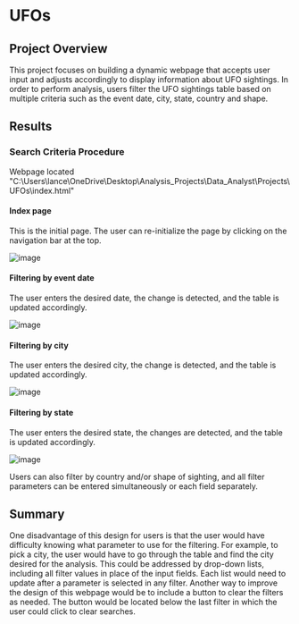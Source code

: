 # UFOs

## Project Overview
This project focuses on building a dynamic webpage that accepts user input and adjusts accordingly to display information about UFO sightings. In order to perform analysis, users filter the UFO sightings table based on multiple criteria such as the event date, city, state, country and shape. 

## Results

### Search Criteria Procedure

Webpage located "C:\Users\lance\OneDrive\Desktop\Analysis_Projects\Data_Analyst\Projects\UFOs\index.html"

#### Index page
This is the initial page. The user can re-initialize the page by clicking on the navigation bar at the top.

![image](https://user-images.githubusercontent.com/111802162/203190666-11116e38-afc7-4fb5-8fc3-2056acfc171b.png)

#### Filtering by event date
The user enters the desired date, the change is detected, and the table is updated accordingly.

![image](https://user-images.githubusercontent.com/111802162/203191086-5d83ffb2-7aed-4400-a589-578d01907324.png)

#### Filtering by city
The user enters the desired city, the change is detected, and the table is updated accordingly.

![image](https://user-images.githubusercontent.com/111802162/203191479-ae056256-ade1-4081-959f-24974a531388.png)

#### Filtering by state
The user enters the desired state, the changes are detected, and the table is updated accordingly.

![image](https://user-images.githubusercontent.com/111802162/203191389-57d1bc99-a593-43c7-9ef6-9bd109cce6df.png)

Users can also filter by country and/or shape of sighting, and all filter parameters can be entered simultaneously or each field separately.
<br>

## Summary

One disadvantage of this design for users is that the user would have difficulty knowing what parameter to use for the filtering. For example, to pick a city, the user would have to go through the table and find the city desired for the analysis. This could be addressed by drop-down lists, including all filter values in place of the input fields. Each list would need to update after a parameter is selected in any filter. Another way to improve the design of this webpage would be to include a button to clear the filters as needed. The button would be located below the last filter in which the user could click to clear searches.

